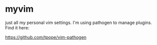 myvim
=====

just all my personal vim settings. I'm using pathogen to manage plugins. Find it here:

https://github.com/tpope/vim-pathogen
